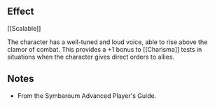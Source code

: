 ## Effect
[[Scalable]]

The character has a well-tuned and loud voice, able to rise above the clamor of combat. This provides a +1 bonus to [[Charisma]] tests in situations when the character gives direct orders to allies.
## Notes
* From the Symbaroum Advanced Player's Guide.